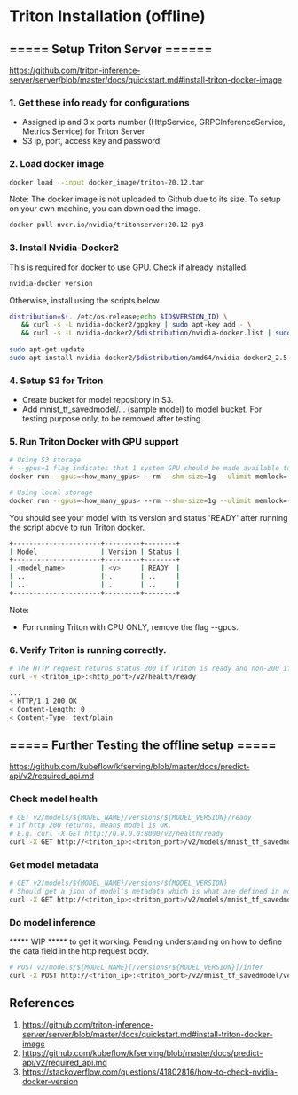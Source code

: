 # Triton Installation (offline)

## ===== Setup Triton Server ======
https://github.com/triton-inference-server/server/blob/master/docs/quickstart.md#install-triton-docker-image

### 1. Get these info ready for configurations
- Assigned ip and 3 x ports number (HttpService, GRPCInferenceService, Metrics Service) for Triton Server
- S3 ip, port, access key and password

### 2. Load docker image
```bash
docker load --input docker_image/triton-20.12.tar
```

Note: The docker image is not uploaded to Github due to its size. To setup on your own machine, you can download the image.
```bash
docker pull nvcr.io/nvidia/tritonserver:20.12-py3
```

### 3. Install Nvidia-Docker2
This is required for docker to use GPU. 
Check if already installed. 
```bash
nvidia-docker version
```
Otherwise, install using the scripts below.

```bash
distribution=$(. /etc/os-release;echo $ID$VERSION_ID) \
   && curl -s -L nvidia-docker2/gpgkey | sudo apt-key add - \
   && curl -s -L nvidia-docker2/$distribution/nvidia-docker.list | sudo tee /etc/apt/sources.list.d/nvidia-docker.list
   
sudo apt-get update
sudo apt install nvidia-docker2/$distribution/amd64/nvidia-docker2_2.5.0-1_all.deb
```

### 4. Setup S3 for Triton
- Create bucket for model repository in S3. 
- Add mnist_tf_savedmodel/... (sample model) to model bucket. For testing purpose only, to be removed after testing.

### 5. Run Triton Docker with GPU support
```bash
# Using S3 storage
# --gpus=1 flag indicates that 1 system GPU should be made available to Triton for inferencing.
docker run --gpus=<how_many_gpus> --rm --shm-size=1g --ulimit memlock=-1 --ulimit stack=67108864 -p<http_port>:8000 -p<grpc_port>:8001 -p<metrics_port>:8002 nvcr.io/nvidia/tritonserver:20.12-py3 tritonserver -e AWS_ACCESS_KEY_ID=<accesskey> -e AWS_SECURE_ACCESS_KEY=<password> --model-repository=s3://<s3 ip>:<s3 port>/<bucket_for_model>
```

```bash
# Using local storage
docker run --gpus=<how_many_gpus> --rm --shm-size=1g --ulimit memlock=-1 --ulimit stack=67108864 -p<http_port>:8000 -p<grpc_port>:8001 -p<metrics_port>:8002 -v <path_to_your_model_repository>:/models nvcr.io/nvidia/tritonserver:20.12-py3 tritonserver --model-repository=/models
```

You should see your model with its version and status 'READY' after running the script above to run Triton docker.
```bash
+----------------------+---------+--------+
| Model                | Version | Status |
+----------------------+---------+--------+
| <model_name>         | <v>     | READY  |
| ..                   | .       | ..     |
| ..                   | .       | ..     |
+----------------------+---------+--------+
```

Note: 
- For running Triton with CPU ONLY, remove the flag --gpus. 

### 6. Verify Triton is running correctly.
```bash
# The HTTP request returns status 200 if Triton is ready and non-200 if it is not ready.
curl -v <triton_ip>:<http_port>/v2/health/ready

...
< HTTP/1.1 200 OK
< Content-Length: 0
< Content-Type: text/plain
```


## ===== Further Testing the offline setup ===== 
https://github.com/kubeflow/kfserving/blob/master/docs/predict-api/v2/required_api.md

### Check model health
```bash
# GET v2/models/${MODEL_NAME}/versions/${MODEL_VERSION}/ready
# if http 200 returns, means model is OK. 
# E.g. curl -X GET http://0.0.0.0:8000/v2/health/ready
curl -X GET http://<triton_ip>:<triton_port>/v2/models/mnist_tf_savedmodel/versions/1/ready
```

### Get model metadata
```bash
# GET v2/models/${MODEL_NAME}/versions/${MODEL_VERSION}
# Should get a json of model's metadata which is what are defined in model's config.pbtxt in S3. 
curl -X GET http://<triton_ip>:<triton_port>/v2/models/mnist_tf_savedmodel/versions/1
```

### Do model inference
***** WIP ***** to get it working. Pending understanding on how to define the data field in the http request body. 
```bash
# POST v2/models/${MODEL_NAME}[/versions/${MODEL_VERSION}]/infer
curl -X POST http://<triton_ip>:<triton_port>/v2/mnist_tf_savedmodel/versions/1 -<add http body>
```

## References
1. https://github.com/triton-inference-server/server/blob/master/docs/quickstart.md#install-triton-docker-image
2. https://github.com/kubeflow/kfserving/blob/master/docs/predict-api/v2/required_api.md
3. https://stackoverflow.com/questions/41802816/how-to-check-nvidia-docker-version




